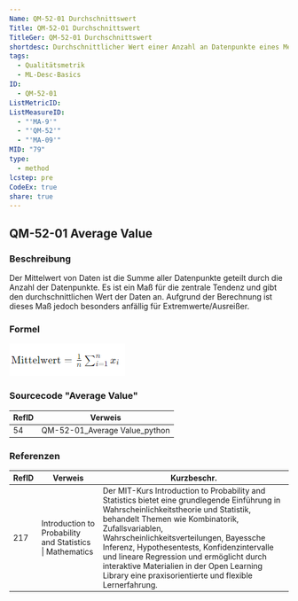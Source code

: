 ```yaml
---
Name: QM-52-01 Durchschnittswert
Title: QM-52-01 Durchschnittswert
TitleGer: QM-52-01 Durchschnittswert
shortdesc: Durchschnittlicher Wert einer Anzahl an Datenpunkte eines Merkmals
tags:
  - Qualitätsmetrik
  - ML-Desc-Basics
ID:
  - QM-52-01
ListMetricID: 
ListMeasureID:
  - "'MA-9'"
  - "'QM-52'"
  - "'MA-09'"
MID: "79"
type:
  - method
lcstep: pre
CodeEx: true
share: true
---
```

## QM-52-01 Average Value

### Beschreibung

Der Mittelwert von Daten ist die Summe aller Datenpunkte geteilt durch die Anzahl der Datenpunkte. Es ist ein Maß für die zentrale Tendenz und gibt den durchschnittlichen Wert der Daten an. Aufgrund der Berechnung ist dieses Maß jedoch besonders anfällig für Extremwerte/Ausreißer.

### Formel

![Formel für den Mittelwert](../../../../9999_Images/Mittelwert.png)


### Sourcecode "Average Value"
| RefID | Verweis                       |
| ----- | ----------------------------- |
| 54    | QM-52-01_Average Value_python |


### Referenzen
| RefID | Verweis                                                     | Kurzbeschr.                                                                                                                                                                                                                                                                                                                                                                                                                                 |
| ----- | ----------------------------------------------------------- | ------------------------------------------------------------------------------------------------------------------------------------------------------------------------------------------------------------------------------------------------------------------------------------------------------------------------------------------------------------------------------------------------------------------------------------------- |
| 217   |  Introduction to Probability and Statistics \| Mathematics  | Der MIT-Kurs Introduction to Probability and Statistics bietet eine grundlegende Einführung in Wahrscheinlichkeitstheorie und Statistik, behandelt Themen wie Kombinatorik, Zufallsvariablen, Wahrscheinlichkeitsverteilungen, Bayessche Inferenz, Hypothesentests, Konfidenzintervalle und lineare Regression und ermöglicht durch interaktive Materialien in der Open Learning Library eine praxisorientierte und flexible Lernerfahrung. |


